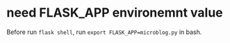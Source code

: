 # need FLASK_APP environemnt value
Before run `flask shell`, run `export FLASK_APP=microblog.py` in bash.